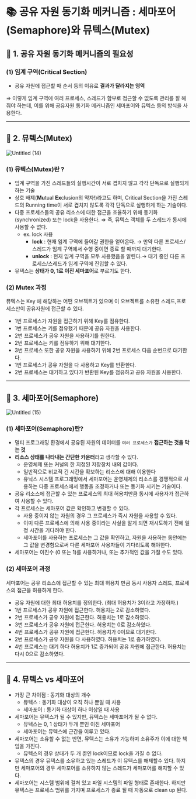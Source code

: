 # 📚 공유 자원 동기화 메커니즘 : 세마포어(Semaphore)와 뮤텍스(Mutex)

## 🌟 1. 공유 자원 동기화 메커니즘의 필요성

### (1) 임계 구역(Critical Section)

- 공유 자원에 접근할 때 순서 등의 이유로 **결과가 달라지는 영역**

⇒ 이렇게 임계 구역에 여러 프로세스, 스레드가 함부로 접근할 수 없도록 관리를 잘 해줘야 하는데, 이를 위해 공유자원 동기화 메커니즘인 세마포어와 뮤텍스 등의 방식을 사용한다.

---

## 🌟 2. 뮤텍스(Mutex)

![Untitled (14)](https://github.com/do-sopt-cs-study/CS-Yeonseo/assets/77691829/1466a42f-0992-499c-957e-7e470bc5f30c)

### (1) 뮤텍스(Mutex)란 ?

- 임계 구역을 가진 스레드들의 실행시간이 서로 겹치지 않고 각각 단독으로 실행되게 하는 기술
- 상호 배제(**Mu**tual **Ex**clusion의 약자!)라고도 하며, Critical Section을 가진 스레드의 Running time이 서로 겹치지 않도록 각각 단독으로 실행하게 하는 기술이다.
- 다중 프로세스들의 공유 리소스에 대한 접근을 조율하기 위해 동기화(synchronized) 또는 lock을 사용한다.
  ⇒ 즉, 뮤텍스 객체를 두 스레드가 동시에 사용할 수 없다.
  - ex. lock 사용
    - **lock** : 현재 임계 구역에 들어갈 권한을 얻어온다. → 만약 다른 프로세스/스레드가 임계 구역에서 수행 중이면 종료 할 때까지 대기한다.
    - **unlock** : 현재 임계 구역을 모두 사용했음을 알린다.→ 대기 중인 다른 프로세스/스레드가 임계 구역에 진입할 수 있다.
- 뮤텍스는 **상태가 0, 1로 이진 세마포어**로 부르기도 한다.

### (2) Mutex 과정

뮤텍스는 Key 에 해당하는 어떤 오브젝트가 있으며 이 오브젝트를 소유한 스레드,프로세스만이 공유자원에 접근할 수 있다.

- 1번 프로세스가 자원을 접근하기 위해 Key를 점유한다.
- 1번 프로세스는 키를 점유했기 때문에 공유 자원을 사용한다.
- 2번 프로세스가 공유 자원을 사용하기를 원한다.
- 2번 프로세스는 키를 점유하기 위해 대기한다.
- 3번 프로세스 또한 공유 자원을 사용하기 위해 2번 프로세스 다음 순번으로 대기한다.
- 1번 프로세스가 공유 자원을 다 사용하고 Key를 반환한다.
- 2번 프로세스는 대기하고 있다가 반환된 Key를 점유하고 공유 자원을 사용한다.

---

## 🌟 3. 세마포어(Semaphore)

![Untitled (15)](https://github.com/do-sopt-cs-study/CS-Yeonseo/assets/77691829/f1ea3fbd-bb25-4b92-8f07-2206bf09e607)

### (1) 세마포어(Semaphore)란?

- 멀티 프로그래밍 환경에서 공유된 자원의 데이터를 `여러 프로세스가` **접근하는 것을 막는 것**
- **리소스 상태를 나타내는 간단한 카운터**라고 생각할 수 있다.
  - 운영체제 또는 커널의 한 지정된 저장장치 내의 값이다.
  - 일반적으로 비교적 긴 시간을 확보하는 리소스에 대해 이용한다
  - 유닉스 시스템 프로그래밍에서 세마포어는 운영체제의 리소스를 경쟁적으로 사용하는 다중 프로세스에서 행동을 조정하거나 또는 동기화 시키는 기술이다.
- 공유 리소스에 접근할 수 있는 프로세스의 최대 허용치만큼 동시에 사용자가 접근하여 사용할 수 있다.
- 각 프로세스는 세마포어 값은 확인하고 변경할 수 있다.
  - 사용 중이지 않는 자원의 경우 그 프로세스가 즉시 자원을 사용할 수 있다.
  - 이미 다른 프로세스에 의해 사용 중이라는 사실을 알게 되면 재시도하기 전에 일정 시간을 기다려야 한다.
  - 세마포어를 사용하는 프로세스는 그 값을 확인하고, 자원을 사용하는 동안에는 그 값을 변경함으로써 다른 세마포어 사용자들이 기다리도록 해야한다.
- 세마포어는 이진수 (0 또는 1)를 사용하거나, 또는 추가적인 값을 가질 수도 있다.

### (2) 세마포어 과정

세마포어는 공유 리소스에 접근할 수 있는 최대 허용치 만큼 동시 사용자 스레드, 프로세스의 접근을 허용하게 한다.

- 공유 자원에 대한 최대 허용치를 정의한다. (최대 허용치가 3이라고 가정하자.)
- 1번 프로세스가 공유 자원에 접근한다. 허용치는 2로 감소하였다.
- 2번 프로세스가 공유 자원에 접근한다. 허용치는 1로 감소하였다.
- 3번 프로세스가 공유 자원에 접근한다. 허용치는 0로 감소하였다.
- 4번 프로세스가 공유 자원에 접근한다. 허용치가 0이므로 대기한다.
- 2번 프로세스가 공유 자원을 다 사용하였다. 허용치는 1로 증가하였다.
- 4번 프로세스는 대기 하다 허용치가 1로 증가되어 공유 자원에 접근한다. 허용치는 다시 0으로 감소하였다.

---

## 🌟 4. 뮤텍스 vs 세마포어

- 가장 큰 차이점 : 동기화 대상의 개수
  - 뮤텍스 : 동기화 대상이 오직 하나 뿐일 때 사용
  - 세마포어 : 동기화 대상이 하나 이상일 때 사용
- 세마포어는 뮤텍스가 될 수 있지만, 뮤텍스는 세마포어가 될 수 없다.
  - 뮤텍스는 0, 1 상태가 두개 뿐인 이진 세마포어
  - 세마포어는 뮤텍스에 근간을 이루고 있다.
- 세마포어는 소유할 수 없는 반면, 뮤텍스는 소유가 가능하며 소유주가 이에 대한 책임을 가진다.
  - 뮤텍스의 경우 상태가 두 개 뿐인 lock이므로 lock을 가질 수 없다.
- 뮤텍스의 경우 뮤텍스를 소유하고 있는 스레드가 이 뮤텍스를 해제할수 있다.
  하지만 세마포어의 경우 세마포어를 소유하지 않는 스레드가 세마포어를 해지할 수 있다.
- 세마포어는 시스템 범위에 걸쳐 있고 파일 시스템의 파일 형태로 존재한다.
  하지만 뮤텍스는 프로세스 범위를 가지며 프로세스가 종료 될 때 자동으로 clean up 된다.
